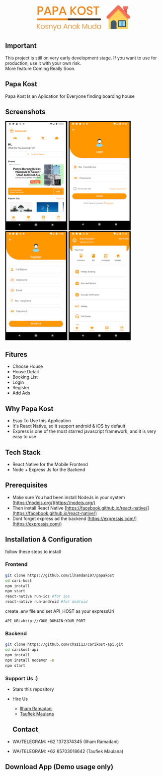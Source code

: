 <h1 align="center">
  <img src="./image/papakost.png" width="300"/><br>
</h1>

## Important 

This project is still on very early development stage. If you want to use for production, use it with your own risk.
<br>More feature Coming Really Soon.

## Papa Kost

Papa Kost Is an Aplication for Everyone finding boarding house

## Screenshots

<p float="left">
  <img src="./image/home.PNG" width="200" height="350" alt="Choose a Service Type"/>

  <img src="./image/login.PNG" width="200" height="350" alt="Pick Location"/>

  <img src="./image/register.PNG" width="200" height="350" alt="Finding the truck"/>

  <img src="./image/profile.PNG" width="200" height="350" alt="Order History"/>
</p>

## Fitures

- Choose House
- House Detail
- Booking List
- Login
- Register
- Add Ads

## Why Papa Kost

- Esay To Use this Application
- It's React Native, so it support android & iOS by default
- Express is one of the most starred javascript framework, and it is very easy to use

## Tech Stack

- React Native for the Mobile Frontend
- Node + Express Js for the Backend

## Prerequisites

- Make sure You had been install NodeJs in your system [https://nodejs.org/](https://nodejs.org/)
- Then install React Native [https://facebook.github.io/react-native/](https://facebook.github.io/react-native/)
- Dont forget express ad the backend [https://expressjs.com/](https://expressjs.com/)

## Installation & Configuration

follow these steps to install

### Frontend

```bash
git clone https://github.com/ilhamdani97/papakost
cd cari-kost
npm install
npm start
react-native run-ios #for ios
react-native run-android #for android
```

create .env file and set API_HOST as your expressUri

```env
API_URL=http://YOUR_DOMAIN:YOUR_PORT
```

### Backend

```bash
git clone https://github.com/chazi13/carikost-api.git
cd carikost-api
npm install
npm install nodemon -D
npm start
```

### Support Us :)

- Stars this repository
- Hire Us

  * [Ilham Ramadani](https://www.linkedin.com/in/ilham-ramadani-a38256117/)
  * [Taufiek Maulana](https://www.linkedin.com/in/taufiek-maulana-30ba74137/)
  ## Contact

- WA/TELEGRAM: +62 1372374345 (Ilham Ramadani)
- WA/TELEGRAM: +62 85703018642 (Taufiek Maulana)

## Download App (Demo usage only)
